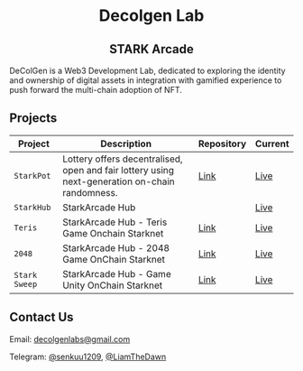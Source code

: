 <div align="center">
    <h1>Decolgen Lab</h1>
  <h2>STARK Arcade</h2>
</div>
<p> 
DeColGen is a Web3 Development Lab, dedicated to exploring the identity and ownership of digital assets in integration with gamified experience to push forward the multi-chain adoption of NFT.
</p>

## Projects
| Project         | Description                     | Repository                                     | Current                                           |
| -------- | ------------------------------- | ---------------------------------------------- | ------------------------------------------------------- |
|`StarkPot`|Lottery offers decentralised, open and fair lottery using next-generation on-chain randomness.|[Link](https://github.com/decolgen-labs/stark-lottery-contract)|[Live](https://starkpot.starkarcade.com/)
|`StarkHub`| StarkArcade Hub ||[Live](https://www.starkarcade.com/)|
|`Teris `| StarkArcade Hub - Teris Game Onchain Starknet|[Link](https://github.com/decolgen-labs/tetris-game)|[Live](https://tetris-game.starkarcade.com)|
|`2048  `| StarkArcade Hub - 2048 Game OnChain Starknet |[Link](https://github.com/decolgen-labs/2048-game)|[Live](https://2048-game.starkarcade.com)|
|`Stark Sweep`| StarkArcade Hub -  Game Unity OnChain Starknet |[Link](https://github.com/decolgen-labs/BrushHit-unity)|[Live](https://starksweep.starkarcade.com/)|




## Contact Us
Email: decolgenlabs@gmail.com

Telegram: [@senkuu1209](https://t.me/senkuu1209), [@LiamTheDawn](https://t.me/LiamTheDawn)



